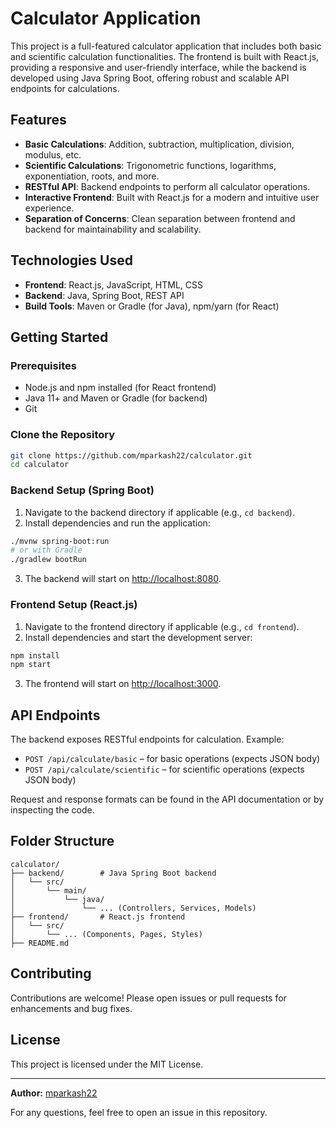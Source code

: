 # Calculator Application

This project is a full-featured calculator application that includes both basic and scientific calculation functionalities. The frontend is built with React.js, providing a responsive and user-friendly interface, while the backend is developed using Java Spring Boot, offering robust and scalable API endpoints for calculations.

## Features

- **Basic Calculations**: Addition, subtraction, multiplication, division, modulus, etc.
- **Scientific Calculations**: Trigonometric functions, logarithms, exponentiation, roots, and more.
- **RESTful API**: Backend endpoints to perform all calculator operations.
- **Interactive Frontend**: Built with React.js for a modern and intuitive user experience.
- **Separation of Concerns**: Clean separation between frontend and backend for maintainability and scalability.

## Technologies Used

- **Frontend**: React.js, JavaScript, HTML, CSS
- **Backend**: Java, Spring Boot, REST API
- **Build Tools**: Maven or Gradle (for Java), npm/yarn (for React)

## Getting Started

### Prerequisites

- Node.js and npm installed (for React frontend)
- Java 11+ and Maven or Gradle (for backend)
- Git

### Clone the Repository

```bash
git clone https://github.com/mparkash22/calculator.git
cd calculator
```

### Backend Setup (Spring Boot)

1. Navigate to the backend directory if applicable (e.g., `cd backend`).
2. Install dependencies and run the application:

```bash
./mvnw spring-boot:run
# or with Gradle
./gradlew bootRun
```

3. The backend will start on [http://localhost:8080](http://localhost:8080).

### Frontend Setup (React.js)

1. Navigate to the frontend directory if applicable (e.g., `cd frontend`).
2. Install dependencies and start the development server:

```bash
npm install
npm start
```

3. The frontend will start on [http://localhost:3000](http://localhost:3000).

## API Endpoints

The backend exposes RESTful endpoints for calculation. Example:

- `POST /api/calculate/basic` – for basic operations (expects JSON body)
- `POST /api/calculate/scientific` – for scientific operations (expects JSON body)

Request and response formats can be found in the API documentation or by inspecting the code.

## Folder Structure

```
calculator/
├── backend/        # Java Spring Boot backend
│   └── src/
│       └── main/
│           └── java/
│               └── ... (Controllers, Services, Models)
├── frontend/       # React.js frontend
│   └── src/
│       └── ... (Components, Pages, Styles)
├── README.md
```

## Contributing

Contributions are welcome! Please open issues or pull requests for enhancements and bug fixes.

## License

This project is licensed under the MIT License.

---

**Author:** [mparkash22](https://github.com/mparkash22)

For any questions, feel free to open an issue in this repository.

